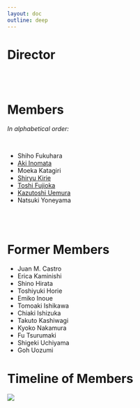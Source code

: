 ```yaml
---
layout: doc
outline: deep
---
```

<script setup>
import { VPTeamMembers } from 'vitepress/theme'

const director = [
  {
    name: 'Hideo Iwasaki',
    title: 'Director & Founder',
    desc: '<a href="hideo-iwasaki">More...</a>',
    avatar: '/images/portraits/hideo-iwasaki.jpg',
    links: [
      { icon: 'github', link: 'https://github.com/ken-wase' },
      { icon: 'facebook', link: 'https://www.facebook.com/iwasaki.hideo.5' },
    ],
  }
]
const members = [
  {
    name: 'Kentaro Aki',
    title: 'Member',
    desc: '<a href="kentaro-aki">More...</a>',
    avatar: '/images/portraits/kentaro-aki.jpg',
    links: [
      { icon: 'facebook', link: 'https://www.facebook.com/aki.kentaro/' },
    ],
  },
  {
    name: 'Tomoya Ishibashi',
    title: 'Member',
    desc: '<a href="tomoya-ishibashi">More...</a>',
    avatar: '/images/portraits/tomoya-ishibashi.jpg',
    links: [
      { icon: 'facebook', link: 'https://www.facebook.com/tomoya.ishibashi.35' },
    ],
  },
  {
    name: 'Mio Izawa',
    title: 'Member',
    desc: '<a href="mio-izawa">More...</a>',
    avatar: '/images/portraits/mio-izawa.jpg',
    links: [
      { icon: 'facebook', link: 'https://www.facebook.com/iimio/' },
    ],
  },
  {
    name: 'Anais-karenin',
    title: 'Member',
    desc: '<a href="anais-karenin">More...</a>',
    avatar: '/images/portraits/anais-karenin.jpg',
    links: [
      { icon: 'facebook', link: 'https://www.facebook.com/anaiskarenin/' },
    ],
  },
  {
    name: 'Tomoki Matsumura',
    title: 'Member',
    desc: '<a href="tomoki-matsumura">More...</a>',
    avatar: 'https://www.github.com/tomoki11.png',
    links: [
      { icon: 'github', link: 'https://github.com/tomoki11' },
      { icon: 'x', link: 'https://x.com/tomokimatsumura' },
      { icon: 'instagram', link: 'https://www.instagram.com/tomokimatsumura/' },
      { icon: 'facebook', link: 'https://www.facebook.com/tomoki.matsumura11/' },
    ],
  },
  {
    name: 'Hanna Saito',
    title: 'Member',
    desc: '<a href="hanna-saito">More...</a>',
    avatar: '/images/portraits/hanna-saito.jpg',
    links: [
      { icon: 'facebook', link: 'https://www.facebook.com/hanna.saito.7' },
    ],
  },
  {
    name: 'Shinya Sugiura',
    title: 'Member',
    desc: '<a href="shinya-sugiura">More...</a>',
    avatar: '/images/portraits/shinya-sugiura.jpg',
    links: [
      { icon: 'facebook', link: 'https://www.facebook.com/profile.php?id=100064496170194' },
    ],
  },
  {
    name: 'Henry Tan',
    title: 'Artist-in-Residence',
    desc: '<a href="henry-tan">More...</a>',
    avatar: '/images/portraits/henry-tan.jpg',
    links: [
      { icon: 'github', link: 'https://github.com/henryandpartners' },
      { icon: 'x', link: 'https://www.twitter.com/cyberotic555' },
      { icon: 'instagram', link: 'https://www.instagram.com/cyberotic' },
      { icon: 'facebook', link: 'https://www.facebook.com/henryandpartners' },
    ],
  },
  {
    name: 'Georg Tremmel',
    title: 'Artist-in-Residence & Visiting Researcher',
    desc: '<a href="georg-tremmel">More...</a>',
    avatar: 'https://www.github.com/trembl.png',
    links: [
      { icon: 'github', link: 'https://github.com/trembl' },
      { icon: 'x', link: 'https://x.com/trembl' },
      { icon: 'instagram', link: 'https://instagram.com/georg.tremmel' },
      { icon: 'facebook', link: 'https://fb.me/trembl' },
    ],
  },
  {
    name: 'Takahiro Tsukamoto',
    title: 'Member',
    desc: '<a href="takahiro-tsukamoto">More...</a>',
    avatar: '/images/portraits/takahiro-tsukamoto.jpg',
    links: [
      { icon: 'facebook', link: 'https://www.facebook.com/profile.php?id=100016126535388' },
    ],
  },
]
</script>

# Director

<VPTeamMembers size="small" :members="director" />

<br /><br />

# Members

_In alphabetical order:_

<VPTeamMembers size="small" :members="members" />

<br />

- Shiho Fukuhara
- [Aki Inomata](aki-inomata)
- Moeka Katagiri
- [Shiryu Kirie](shiryu-kirie)
- [Toshi Fujioka](toshio-fujioka)
- [Kazutoshi Uemura](kazutoshi-uemura)
- Natsuki Yoneyama

<br /><br />

# Former Members

- Juan M. Castro
- Erica Kaminishi
- Shino Hirata
- Toshiyuki Horie
- Emiko Inoue
- Tomoaki Ishikawa
- Chiaki Ishizuka
- Takuto Kashiwagi
- Kyoko Nakamura
- Fu Tsurumaki
- Shigeki Uchiyama
- Goh Uozumi

# Timeline of Members

[![](/images/members-timeline.png)](/images/members-timeline.png)
